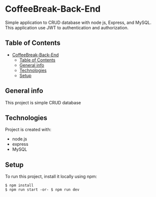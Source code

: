 # CoffeeBreak-Back-End

Simple application to CRUD database with node js, Express, and MySQL.
This application use JWT to authentication and authorization.

## Table of Contents

- [CoffeeBreak-Back-End](#coffeebreak-back-end)
  - [Table of Contents](#table-of-contents)
  - [General info](#general-info)
  - [Technologies](#technologies)
  - [Setup](#setup)
  
## General info
This project is simple CRUD database
	
## Technologies
Project is created with:
* node.js
* express
* MySQL
	
## Setup
To run this project, install it locally using npm:

```
$ npm install
$ npm run start -or- $ npm run dev
```
